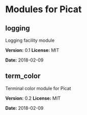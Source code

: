 # Modules for Picat

## logging

Logging facility module

**Version:** 0.1
**License:** MIT

**Date:** 2018-02-09


## term_color

Terminal color module for Picat

**Version:** 0.2
**License:** MIT

**Date:** 2018-02-09


